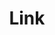 ---
layout: pattern.njk
tags: 
    - legacy_components_it
key: link-legacy_it
title: Link
parent: legacy_components_it
image: legacy/overview/link.webp
keywords: 
order: 120
availablelanguages: 
    - de
    - en
---